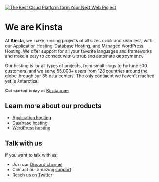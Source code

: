 [![The Best Cloud Platform form Your Next Web Project](https://user-images.githubusercontent.com/2342458/201701150-5f80b68d-ba57-4076-9b17-2de491746c54.png)](https://kinsta.com)

# We are Kinsta

At **Kinsta**, we make running projects of all sizes quick and seamless, with our Application Hosting, Database Hosting, and Managed WordPress Hosting. We offer support for all your favorite languages and frameworks and make it easy to connect with GitHub and automate deployments.

Our hosting is for all types of projects, from small blogs to Fortune 500 customers, and we serve 55,000+ users from 128 countries around the globe through our 35 data centers. The only continent we haven't reached yet is Antarctica.

Get started today at [Kinsta.com](https://kinsta.com)

## Learn more about our products
- [Application hosting](https://kinsta.com/application-hosting/)
- [Database hosting](https://kinsta.com/database-hosting/)
- [WordPress hosting](https://kinsta.com/wordpress-hosting/?plan=visits-business1&interval=month)

## Talk with us
If you want to talk with us:
- Join our [Discord channel](https://discord.gg/vjRPMhFaBA)
- Contact our amazing [support](https://kinsta.com/kinsta-support/)
- Reach us on [Twitter](https://twitter.com/kinsta)
